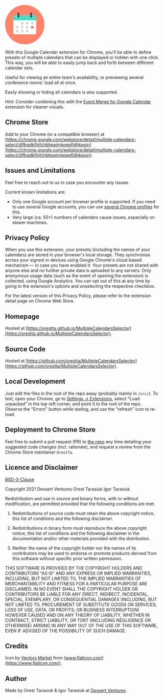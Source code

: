 ![](icon128.png)

With this Google Calendar extension for Chrome, you'll be able to define presets of multiple calendars that can be displayed or hidden with one click. This way, you will be able to easily jump back and forth between different calendar sets.

Useful for viewing an entire team's availability, or previewing several conference rooms' load all at once.

Easily showing or hiding all calendars is also supported.

Hint: Consider combining this with the [Event Merge for Google Calendar](https://chrome.google.com/webstore/detail/event-merge-for-google-ca/idehaflielbgpaokehlhidbjlehlfcep) extension for cleaner visuals.


## Chrome Store

Add to your Chrome (or a compatible browser) at [https://chrome.google.com/webstore/detail/multiple-calendars-select/dlfbgdklfofchbhpeimkpepfldhkpojn](https://chrome.google.com/webstore/detail/multiple-calendars-select/dlfbgdklfofchbhpeimkpepfldhkpojn).


## Issues and Limitations

Feel free to reach out to us in case you encounter any issues.

Current known limitations are:

- Only one Google account per browser profile is supported. If you need to use several Google accounts, you can use [several Chrome profiles](https://support.google.com/chrome/answer/2364824?hl=en&co=GENIE.Platform%3DDesktop) for this.
- Very large (ca. 50+) numbers of calendars cause issues, especially on slower machines.


## Privacy Policy

When you use this extension, your presets (including the names of your calendars) are stored in your browser's local storage. They synchronise across your signed-in devices using Google Chrome's cloud-based mechanism — in case you have enabled it. Your presets are not shared with anyone else and no further private data is uploaded to any servers. Only anonymous usage data (such as the event of opening the extension) is collected, using Google Analytics. You can opt out of this at any time by going to the extension's options and unselecting the respective checkbox.

For the latest version of this Privacy Policy, please refer to the extension detail page on Chrome Web Store.


## Homepage

Hosted at [https://orestta.github.io/MultipleCalendarsSelector](https://orestta.github.io/MultipleCalendarsSelector).


## Source Code

Hosted at [https://github.com/orestta/MultipleCalendarsSelector](https://github.com/orestta/MultipleCalendarsSelector).


## Local Development

Just edit the files in the root of the repo away (probably mainly in `/src/`). To test, open your Chrome, go to [Settings -> Extensions](about:extensions), select "Load unpacked" in the top-left corner, and point it to the root of the repo. Observe the "Errors" button while testing, and use the "refresh" icon to re-load.


## Deployment to Chrome Store

Feel free to submit a pull request (PR) to [the repo](https://github.com/OrestTa/MultipleCalendarsSelector/pulls) any time detailing your suggested code changes (incl. rationale), and request a review from the Chrome Store maintainer `OrestTa`.


## Licence and Disclaimer

[BSD-3-Clause](https://opensource.org/licenses/BSD-3-Clause)

Copyright 2021 Dessert Ventures Orest Tarasiuk Igor Tarasiuk

Redistribution and use in source and binary forms, with or without modification, are permitted provided that the following conditions are met:

1. Redistributions of source code must retain the above copyright notice, this list of conditions and the following disclaimer.

2. Redistributions in binary form must reproduce the above copyright notice, this list of conditions and the following disclaimer in the documentation and/or other materials provided with the distribution.

3. Neither the name of the copyright holder nor the names of its contributors may be used to endorse or promote products derived from this software without specific prior written permission.

THIS SOFTWARE IS PROVIDED BY THE COPYRIGHT HOLDERS AND CONTRIBUTORS "AS IS" AND ANY EXPRESS OR IMPLIED WARRANTIES, INCLUDING, BUT NOT LIMITED TO, THE IMPLIED WARRANTIES OF MERCHANTABILITY AND FITNESS FOR A PARTICULAR PURPOSE ARE DISCLAIMED. IN NO EVENT SHALL THE COPYRIGHT HOLDER OR CONTRIBUTORS BE LIABLE FOR ANY DIRECT, INDIRECT, INCIDENTAL, SPECIAL, EXEMPLARY, OR CONSEQUENTIAL DAMAGES (INCLUDING, BUT NOT LIMITED TO, PROCUREMENT OF SUBSTITUTE GOODS OR SERVICES; LOSS OF USE, DATA, OR PROFITS; OR BUSINESS INTERRUPTION) HOWEVER CAUSED AND ON ANY THEORY OF LIABILITY, WHETHER IN CONTRACT, STRICT LIABILITY, OR TORT (INCLUDING NEGLIGENCE OR OTHERWISE) ARISING IN ANY WAY OUT OF THE USE OF THIS SOFTWARE, EVEN IF ADVISED OF THE POSSIBILITY OF SUCH DAMAGE.


## Credits

Icon by [Vectors Market](https://www.flaticon.com/authors/vectors-market) from [www.flaticon.com](https://www.flaticon.com/).


## Author

Made by Orest Tarasiuk & Igor Tarasiuk at [Dessert Ventures](https://dessertventures.com/?ref=MCS).
